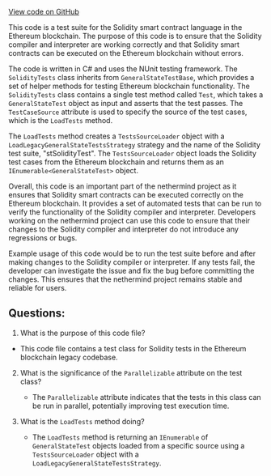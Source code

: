 [View code on GitHub](https://github.com/nethermindeth/nethermind/Ethereum.Blockchain.Legacy.Test/SolidityTests.cs)

This code is a test suite for the Solidity smart contract language in the Ethereum blockchain. The purpose of this code is to ensure that the Solidity compiler and interpreter are working correctly and that Solidity smart contracts can be executed on the Ethereum blockchain without errors. 

The code is written in C# and uses the NUnit testing framework. The `SolidityTests` class inherits from `GeneralStateTestBase`, which provides a set of helper methods for testing Ethereum blockchain functionality. The `SolidityTests` class contains a single test method called `Test`, which takes a `GeneralStateTest` object as input and asserts that the test passes. The `TestCaseSource` attribute is used to specify the source of the test cases, which is the `LoadTests` method.

The `LoadTests` method creates a `TestsSourceLoader` object with a `LoadLegacyGeneralStateTestsStrategy` strategy and the name of the Solidity test suite, "stSolidityTest". The `TestsSourceLoader` object loads the Solidity test cases from the Ethereum blockchain and returns them as an `IEnumerable<GeneralStateTest>` object.

Overall, this code is an important part of the nethermind project as it ensures that Solidity smart contracts can be executed correctly on the Ethereum blockchain. It provides a set of automated tests that can be run to verify the functionality of the Solidity compiler and interpreter. Developers working on the nethermind project can use this code to ensure that their changes to the Solidity compiler and interpreter do not introduce any regressions or bugs. 

Example usage of this code would be to run the test suite before and after making changes to the Solidity compiler or interpreter. If any tests fail, the developer can investigate the issue and fix the bug before committing the changes. This ensures that the nethermind project remains stable and reliable for users.
## Questions: 
 1. What is the purpose of this code file?
   - This code file contains a test class for Solidity tests in the Ethereum blockchain legacy codebase.

2. What is the significance of the `Parallelizable` attribute on the test class?
   - The `Parallelizable` attribute indicates that the tests in this class can be run in parallel, potentially improving test execution time.

3. What is the `LoadTests` method doing?
   - The `LoadTests` method is returning an `IEnumerable` of `GeneralStateTest` objects loaded from a specific source using a `TestsSourceLoader` object with a `LoadLegacyGeneralStateTestsStrategy`.